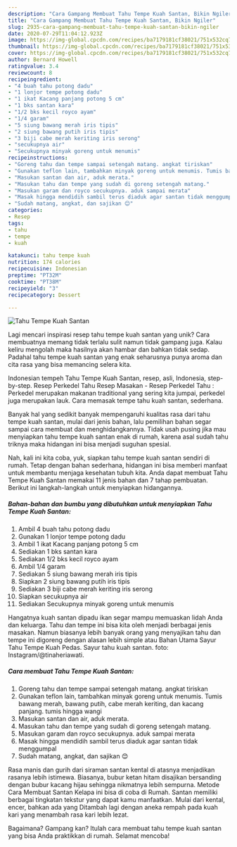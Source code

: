 ```yaml
---
description: "Cara Gampang Membuat Tahu Tempe Kuah Santan, Bikin Ngiler"
title: "Cara Gampang Membuat Tahu Tempe Kuah Santan, Bikin Ngiler"
slug: 2935-cara-gampang-membuat-tahu-tempe-kuah-santan-bikin-ngiler
date: 2020-07-29T11:04:12.923Z
image: https://img-global.cpcdn.com/recipes/ba7179181cf38021/751x532cq70/tahu-tempe-kuah-santan-foto-resep-utama.jpg
thumbnail: https://img-global.cpcdn.com/recipes/ba7179181cf38021/751x532cq70/tahu-tempe-kuah-santan-foto-resep-utama.jpg
cover: https://img-global.cpcdn.com/recipes/ba7179181cf38021/751x532cq70/tahu-tempe-kuah-santan-foto-resep-utama.jpg
author: Bernard Howell
ratingvalue: 3.4
reviewcount: 8
recipeingredient:
- "4 buah tahu potong dadu"
- "1 lonjor tempe potong dadu"
- "1 ikat Kacang panjang potong 5 cm"
- "1 bks santan kara"
- "1/2 bks kecil royco ayam"
- "1/4 garam"
- "5 siung bawang merah iris tipis"
- "2 siung bawang putih iris tipis"
- "3 biji cabe merah keriting iris serong"
- "secukupnya air"
- "Secukupnya minyak goreng untuk menumis"
recipeinstructions:
- "Goreng tahu dan tempe sampai setengah matang. angkat tiriskan"
- "Gunakan teflon lain, tambahkan minyak goreng untuk menumis. Tumis bawang merah, bawang putih, cabe merah keriting, dan kacang panjang. tumis hingga wangi"
- "Masukan santan dan air, aduk merata."
- "Masukan tahu dan tempe yang sudah di goreng setengah matang."
- "Masukan garam dan royco secukupnya. aduk sampai merata"
- "Masak hingga mendidih sambil terus diaduk agar santan tidak menggumpal"
- "Sudah matang, angkat, dan sajikan 😊"
categories:
- Resep
tags:
- tahu
- tempe
- kuah

katakunci: tahu tempe kuah 
nutrition: 174 calories
recipecuisine: Indonesian
preptime: "PT32M"
cooktime: "PT38M"
recipeyield: "3"
recipecategory: Dessert

---
```



![Tahu Tempe Kuah Santan](https://img-global.cpcdn.com/recipes/ba7179181cf38021/751x532cq70/tahu-tempe-kuah-santan-foto-resep-utama.jpg)

Lagi mencari inspirasi resep tahu tempe kuah santan yang unik? Cara membuatnya memang tidak terlalu sulit namun tidak gampang juga. Kalau keliru mengolah maka hasilnya akan hambar dan bahkan tidak sedap. Padahal tahu tempe kuah santan yang enak seharusnya punya aroma dan cita rasa yang bisa memancing selera kita.

Indonesian tempeh Tahu Tempe Kuah Santan, resep, asli, Indonesia, step-by-step. Resep Perkedel Tahu Resep Masakan - Resep Perkedel Tahu : Perkedel merupakan makanan traditional yang sering kita jumpai, perkedel juga merupakan lauk. Cara memasak tempe tahu kuah santan, sederhana.

Banyak hal yang sedikit banyak mempengaruhi kualitas rasa dari tahu tempe kuah santan, mulai dari jenis bahan, lalu pemilihan bahan segar sampai cara membuat dan menghidangkannya. Tidak usah pusing jika mau menyiapkan tahu tempe kuah santan enak di rumah, karena asal sudah tahu triknya maka hidangan ini bisa menjadi suguhan spesial.


Nah, kali ini kita coba, yuk, siapkan tahu tempe kuah santan sendiri di rumah. Tetap dengan bahan sederhana, hidangan ini bisa memberi manfaat untuk membantu menjaga kesehatan tubuh kita. Anda dapat membuat Tahu Tempe Kuah Santan memakai 11 jenis bahan dan 7 tahap pembuatan. Berikut ini langkah-langkah untuk menyiapkan hidangannya.

<!--inarticleads1-->

##### Bahan-bahan dan bumbu yang dibutuhkan untuk menyiapkan Tahu Tempe Kuah Santan:

1. Ambil 4 buah tahu potong dadu
1. Gunakan 1 lonjor tempe potong dadu
1. Ambil 1 ikat Kacang panjang potong 5 cm
1. Sediakan 1 bks santan kara
1. Sediakan 1/2 bks kecil royco ayam
1. Ambil 1/4 garam
1. Sediakan 5 siung bawang merah iris tipis
1. Siapkan 2 siung bawang putih iris tipis
1. Sediakan 3 biji cabe merah keriting iris serong
1. Siapkan secukupnya air
1. Sediakan Secukupnya minyak goreng untuk menumis


Hangatnya kuah santan dipadu ikan segar mampu memuaskan lidah Anda dan keluarga. Tahu dan tempe ini bisa kita oleh menjadi berbagai jenis masakan. Namun biasanya lebih banyak orang yang menyajikan tahu dan tempe ini digoreng dengan alasan lebih simple atau Bahan Utama Sayur Tahu Tempe Kuah Pedas. Sayur tahu kuah santan. foto: Instagram/@tinaheriawati. 

<!--inarticleads2-->

##### Cara membuat Tahu Tempe Kuah Santan:

1. Goreng tahu dan tempe sampai setengah matang. angkat tiriskan
1. Gunakan teflon lain, tambahkan minyak goreng untuk menumis. Tumis bawang merah, bawang putih, cabe merah keriting, dan kacang panjang. tumis hingga wangi
1. Masukan santan dan air, aduk merata.
1. Masukan tahu dan tempe yang sudah di goreng setengah matang.
1. Masukan garam dan royco secukupnya. aduk sampai merata
1. Masak hingga mendidih sambil terus diaduk agar santan tidak menggumpal
1. Sudah matang, angkat, dan sajikan 😊


Rasa manis dan gurih dari siraman santan kental di atasnya menjadikan rasanya lebih istimewa. Biasanya, bubur ketan hitam disajikan bersanding dengan bubur kacang hijau sehingga nikmatnya lebih sempurna. Metode Cara Membuat Santan Kelapa ini bisa di coba di Rumah. Santan memiliki berbagai tingkatan tekstur yang dapat kamu manfaatkan. Mulai dari kental, encer, bahkan ada yang Ditambah lagi dengan aneka rempah pada kuah kari yang menambah rasa kari lebih lezat. 

Bagaimana? Gampang kan? Itulah cara membuat tahu tempe kuah santan yang bisa Anda praktikkan di rumah. Selamat mencoba!
